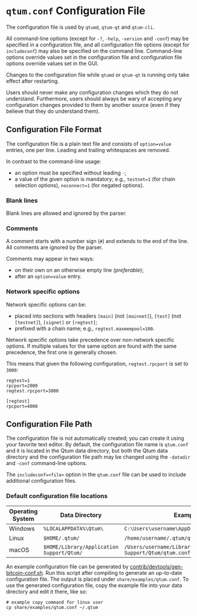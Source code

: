 # `qtum.conf` Configuration File

The configuration file is used by `qtumd`, `qtum-qt` and `qtum-cli`.

All command-line options (except for `-?`, `-help`, `-version` and `-conf`) may be specified in a configuration file, and all configuration file options (except for `includeconf`) may also be specified on the command line. Command-line options override values set in the configuration file and configuration file options override values set in the GUI.

Changes to the configuration file while `qtumd` or `qtum-qt` is running only take effect after restarting.

Users should never make any configuration changes which they do not understand. Furthermore, users should always be wary of accepting any configuration changes provided to them by another source (even if they believe that they do understand them).

## Configuration File Format

The configuration file is a plain text file and consists of `option=value` entries, one per line. Leading and trailing whitespaces are removed.

In contrast to the command-line usage:
- an option must be specified without leading `-`;
- a value of the given option is mandatory; e.g., `testnet=1` (for chain selection options), `noconnect=1` (for negated options).

### Blank lines

Blank lines are allowed and ignored by the parser.

### Comments

A comment starts with a number sign (`#`) and extends to the end of the line. All comments are ignored by the parser.

Comments may appear in two ways:
- on their own on an otherwise empty line (_preferable_);
- after an `option=value` entry.

### Network specific options

Network specific options can be:
- placed into sections with headers `[main]` (not `[mainnet]`), `[test]` (not `[testnet]`), `[signet]` or `[regtest]`;
- prefixed with a chain name; e.g., `regtest.maxmempool=100`.

Network specific options take precedence over non-network specific options.
If multiple values for the same option are found with the same precedence, the
first one is generally chosen.

This means that given the following configuration, `regtest.rpcport` is set to `3000`:

```
regtest=1
rpcport=2000
regtest.rpcport=3000

[regtest]
rpcport=4000
```

## Configuration File Path

The configuration file is not automatically created; you can create it using your favorite text editor. By default, the configuration file name is `qtum.conf` and it is located in the Qtum data directory, but both the Qtum data directory and the configuration file path may be changed using the `-datadir` and `-conf` command-line options.

The `includeconf=<file>` option in the `qtum.conf` file can be used to include additional configuration files.

### Default configuration file locations

Operating System | Data Directory | Example Path
-- | -- | --
Windows | `%LOCALAPPDATA%\Qtum\` | `C:\Users\username\AppData\Local\Qtum\qtum.conf`
Linux | `$HOME/.qtum/` | `/home/username/.qtum/qtum.conf`
macOS | `$HOME/Library/Application Support/Qtum/` | `/Users/username/Library/Application Support/Qtum/qtum.conf`

An example configuration file can be generated by [contrib/devtools/gen-bitcoin-conf.sh](../contrib/devtools/gen-bitcoin-conf.sh).
Run this script after compiling to generate an up-to-date configuration file.
The output is placed under `share/examples/qtum.conf`.
To use the generated configuration file, copy the example file into your data directory and edit it there, like so:

```
# example copy command for linux user
cp share/examples/qtum.conf ~/.qtum
```
